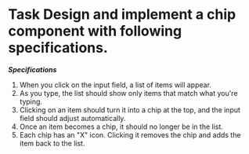# Task Design and implement a chip component with following specifications.  
***Specifications***  
1. When you click on the input field, a list of items will appear.  
2. As you type, the list should show only items that match what you're typing.  
3. Clicking on an item should turn it into a chip at the top, and the input field should adjust automatically.  
4. Once an item becomes a chip, it should no longer be in the list.  
5. Each chip has an "X" icon. Clicking it removes the chip and adds the item back to the list.  
